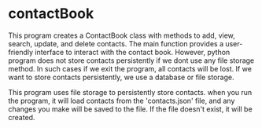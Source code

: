 # contactBook
This program creates a ContactBook class with methods to add, view, search, update, and delete contacts. The main function provides a user-friendly interface to interact with the contact book.
However, python program does not store contacts persistently if we dont use any file storage method. In such cases if we exit the program, all contacts will be lost. If we want to store contacts persistently, we use a database or file storage.

This program uses file storage to persistently store contacts. when you run the program, it will load contacts from the 'contacts.json' file, and any changes you make will be saved to the file. If the file doesn't exist, it will be created.

